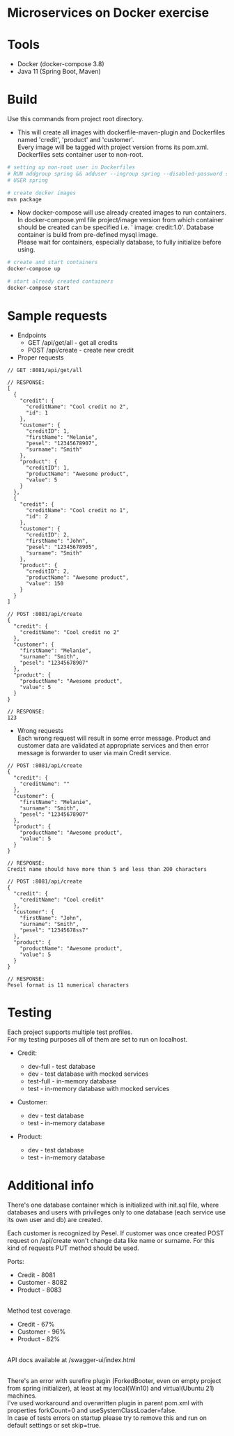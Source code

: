 # Microservices on Docker exercise

# Tools

- Docker (docker-compose 3.8)
- Java 11 (Spring Boot, Maven)

# Build

Use this commands from project root directory.

- This will create all images with dockerfile-maven-plugin and Dockerfiles named 'credit', 'product' and 'customer'.
  <br> Every image will be tagged with project version froms its pom.xml.
  <br> Dockerfiles sets container user to non-root.

```bash
# setting up non-root user in Dockerfiles
# RUN addgroup spring && adduser --ingroup spring --disabled-password spring
# USER spring

# create docker images
mvn package
```

- Now docker-compose will use already created images to run containers.
  <br>In docker-compose.yml file project/image version from which container should be created can be specified i.e. '
  image: credit:1.0'. Database container is build from pre-defined mysql image.
  <br>Please wait for containers, especially database, to fully initialize before using.

```bash
# create and start containers
docker-compose up 

# start already created containers
docker-compose start
```

# Sample requests

- Endpoints
    - GET /api/get/all - get all credits
    - POST /api/create - create new credit
- Proper requests

```json5
// GET :8081/api/get/all

// RESPONSE: 
[
  {
    "credit": {
      "creditName": "Cool credit no 2",
      "id": 1
    },
    "customer": {
      "creditID": 1,
      "firstName": "Melanie",
      "pesel": "12345678907",
      "surname": "Smith"
    },
    "product": {
      "creditID": 1,
      "productName": "Awesome product",
      "value": 5
    }
  },
  {
    "credit": {
      "creditName": "Cool credit no 1",
      "id": 2
    },
    "customer": {
      "creditID": 2,
      "firstName": "John",
      "pesel": "12345678905",
      "surname": "Smith"
    },
    "product": {
      "creditID": 2,
      "productName": "Awesome product",
      "value": 150
    }
  }
]
```

```json5
// POST :8081/api/create
{
  "credit": {
    "creditName": "Cool credit no 2"
  },
  "customer": {
    "firstName": "Melanie",
    "surname": "Smith",
    "pesel": "12345678907"
  },
  "product": {
    "productName": "Awesome product",
    "value": 5
  }
}

// RESPONSE: 
123
```

- Wrong requests
  <br>
  Each wrong request will result in some error message. Product and customer data are validated at appropriate services
  and then error message is forwarder to user via main Credit service.

```json5
// POST :8081/api/create
{
  "credit": {
    "creditName": ""
  },
  "customer": {
    "firstName": "Melanie",
    "surname": "Smith",
    "pesel": "12345678907"
  },
  "product": {
    "productName": "Awesome product",
    "value": 5
  }
}

// RESPONSE: 
Credit name should have more than 5 and less than 200 characters
```

```json5
// POST :8081/api/create
{
  "credit": {
    "creditName": "Cool credit"
  },
  "customer": {
    "firstName": "John",
    "surname": "Smith",
    "pesel": "12345678ss7"
  },
  "product": {
    "productName": "Awesome product",
    "value": 5
  }
}

// RESPONSE: 
Pesel format is 11 numerical characters
```

# Testing

Each project supports multiple test profiles.
<br>For my testing purposes all of them are set to run on localhost.

- Credit:
    - dev-full - test database
    - dev - test database with mocked services
    - test-full - in-memory database
    - test - in-memory database with mocked services

- Customer:
    - dev - test database
    - test - in-memory database

- Product:
    - dev - test database
    - test - in-memory database

# Additional info

There's one database container which is initialized with init.sql file, where databases and users with privileges only
to one database (each service use its own user and db) are created.

Each customer is recognized by Pesel. If customer was once created POST request on /api/create won't change data like
name or surname. For this kind of requests PUT method should be used.

Ports:

- Credit - 8081
- Customer - 8082
- Product - 8083

<br>Method test coverage

- Credit - 67%
- Customer - 96%
- Product - 82%

<br>API docs available at /swagger-ui/index.html

<br>There's an error with surefire plugin (ForkedBooter, even on empty project from spring initializer), at least at my
local(Win10) and virtual(Ubuntu 21) machines.
<br>I've used workaround and overwritten plugin in parent pom.xml with properties forkCount=0 and
useSystemClassLoader=false.
<br>In case of tests errors on startup please try to remove this and run on default settings or set skip=true.
